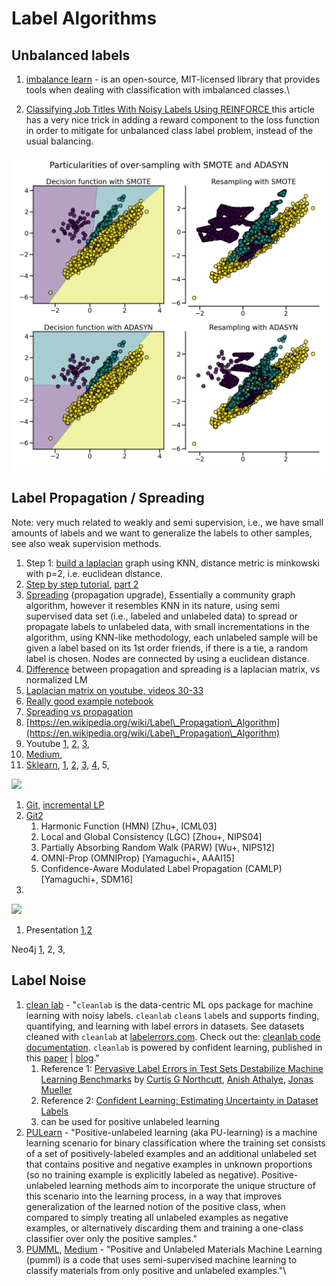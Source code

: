 # Label Algorithms

## Unbalanced labels

1. [imbalance learn](https://imbalanced-learn.org/stable/auto\_examples/over-sampling/plot\_comparison\_over\_sampling.html#sphx-glr-auto-examples-over-sampling-plot-comparison-over-sampling-py) - is an open-source, MIT-licensed library that provides tools when dealing with classification with imbalanced classes.\

2. [Classifying Job Titles With Noisy Labels Using REINFORCE ](https://medium.com/@ziprecruiter.engineering/classifying-job-titles-with-noisy-labels-using-reinforce-ce1a4bde05e2)this article has a very nice trick in adding a reward component to the loss function in order to mitigate for unbalanced class label problem, instead of the usual balancing.

![Imbalance Learn comparison](<.gitbook/assets/image (2) (1).png>)

## Label Propagation / Spreading

Note: very much related to weakly and semi supervision, i.e., we have small amounts of labels and we want to generalize the labels to other samples, see also weak supervision methods.

1. Step 1: [build a laplacian](https://en.wikipedia.org/wiki/Laplacian\_matrix) graph using KNN, distance metric is minkowski with p=2, i.e. euclidean distance.
2. [Step by step tutorial](https://medium.com/@graphml/introduction-to-label-propagation-with-networkx-part-1-abcbe954a2e8), [part 2](https://medium.com/@graphml/introduction-to-label-propagation-with-networkx-part-2-cd041fa44e1)
3. [Spreading](https://scikit-learn.org/stable/modules/generated/sklearn.semi\_supervised.LabelSpreading.html) (propagation upgrade), Essentially a community graph algorithm, however it resembles KNN in its nature, using semi supervised data set (i.e., labeled and unlabeled data) to spread or propagate labels to unlabeled data, with small incrementations in the algorithm, using KNN-like methodology, each unlabeled sample will be given a label based on its 1st order friends, if there is a tie, a random label is chosen. Nodes are connected by using a euclidean distance.
4. [Difference](https://www.researchgate.net/post/What\_is\_the\_difference\_between\_Label\_propagation\_and\_Label\_spreading\_in\_semi-supervised\_learning\_context) between propagation and spreading is a laplacian matrix, vs normalized LM
5. [Laplacian matrix on youtube, videos 30-33](https://www.youtube.com/watch?v=siCPjpUtE0A\&list=PLLssT5z\_DsK9JDLcT8T62VtzwyW9LNepV\&index=33)
6. [Really good example notebook](https://github.com/DavidBrear/sklearn-cookbook/blob/master/Chapter%204/4.1.1%20Label%20Propagation%20with%20Semi-Supervised%20Learning.ipynb)
7. [Spreading vs propagation](https://www.researchgate.net/post/What\_is\_the\_difference\_between\_Label\_propagation\_and\_Label\_spreading\_in\_semi-supervised\_learning\_context)
8. [https://en.wikipedia.org/wiki/Label\_Propagation\_Algorithm](https://en.wikipedia.org/wiki/Label\_Propagation\_Algorithm)
9. Youtube [1](https://www.youtube.com/watch?v=UWf8hxeehOg), [2](https://www.youtube.com/watch?v=hmashUPJwSQ), [3](https://www.youtube.com/watch?v=F4f247IyOTs),
10. [Medium](https://medium.com/@graphml/introduction-to-label-propagation-with-networkx-part-1-abcbe954a2e8),
11. [Sklearn](https://scikit-learn.org/stable/modules/label\_propagation.html), [1](https://scikit-learn.org/stable/modules/generated/sklearn.semi\_supervised.LabelPropagation.html), [2](https://scikit-learn.org/stable/modules/generated/sklearn.semi\_supervised.LabelPropagation.html), [3](https://scikit-learn.org/stable/auto\_examples/semi\_supervised/plot\_label\_propagation\_digits.html), [4](https://plot.ly/scikit-learn/plot-label-propagation-structure/), 5,

![](https://lh3.googleusercontent.com/RvKaNtYZDEWL0GUPmS-z4SlFVQvjBMV2Y1rSIwhncDXEMYeSxOsQ2CgEdAIcY5zM0d\_ECzRpmaMJ887wktGP-oS408o-Uwt9d3ECUzELSP6anOh0WoWGruUvy02cQTMTMfPv7hMC)

1. [Git](https://github.com/benedekrozemberczki/LabelPropagation), [incremental LP](https://github.com/johny-c/incremental-label-propagation)
2. [Git2](https://github.com/yamaguchiyuto/label\_propagation/)
   1. Harmonic Function (HMN) \[Zhu+, ICML03]
   2. Local and Global Consistency (LGC) \[Zhou+, NIPS04]
   3. Partially Absorbing Random Walk (PARW) \[Wu+, NIPS12]
   4. OMNI-Prop (OMNIProp) \[Yamaguchi+, AAAI15]
   5. Confidence-Aware Modulated Label Propagation (CAMLP) \[Yamaguchi+, SDM16]
3.

![](https://lh6.googleusercontent.com/O7nhJu4DU47zpTRkJy53CloKGW6Msk7jZIhMdsI3VePsRgzJji3XCG0Nmlpv4F3rBmb4eS-fTRMUyuTfwaHE9k687ScSFYQmadOkIKRNaRMBvW-PiRs1vGeINYTV8uYZ3tjmcdRk)

1. Presentation [1](http://www.leonidzhukov.net/hse/2015/networks/lectures/lecture17.pdf),[2 ](https://www.slideshare.net/dav009/label-propagation-semisupervised-learning-with-applications-to-nlp)

Neo4j [1](https://dzone.com/articles/graph-algorithms-in-neo4j-label-propagation), 2, 3,

## Label Noise

1. [clean lab](https://github.com/cleanlab/cleanlab) - "`cleanlab` is the data-centric ML ops package for machine learning with noisy labels. `cleanlab` `clean`s `lab`els and supports finding, quantifying, and learning with label errors in datasets. See datasets cleaned with `cleanlab` at [labelerrors.com](https://labelerrors.com/). Check out the: [cleanlab code documentation](https://cleanlab.readthedocs.io/). `cleanlab` is powered by confident learning, published in this [paper](https://jair.org/index.php/jair/article/view/12125) | [blog](https://l7.curtisnorthcutt.com/confident-learning)."
   1. Reference 1: [Pervasive Label Errors in Test Sets Destabilize Machine Learning Benchmarks](https://openreview.net/forum?id=XccDXrDNLek) by [Curtis G Northcutt](https://openreview.net/profile?id=\~Curtis\_G\_Northcutt1), [Anish Athalye](https://openreview.net/profile?id=\~Anish\_Athalye1), [Jonas Mueller](https://openreview.net/profile?id=\~Jonas\_Mueller1)
   2. Reference 2: [Confident Learning: Estimating Uncertainty in Dataset Labels](https://www.jair.org/index.php/jair/article/view/12125)
   3. can be used for positive unlabeled learning
2. [PULearn](https://github.com/pulearn/pulearn) - "Positive-unlabeled learning (aka PU-learning) is a machine learning scenario for binary classification where the training set consists of a set of positively-labeled examples and an additional unlabeled set that contains positive and negative examples in unknown proportions (so no training example is explicitly labeled as negative). Positive-unlabeled learning methods aim to incorporate the unique structure of this scenario into the learning process, in a way that improves generalization of the learned notion of the positive class, when compared to simply treating all unlabeled examples as negative examples, or alternatively discarding them and training a one-class classifier over only the positive samples."
3. [PUMML](https://github.com/ncfrey/pumml), [Medium](https://towardsdatascience.com/positive-and-unlabeled-materials-machine-learning-8b216edea899) - "Positive and Unlabeled Materials Machine Learning (pumml) is a code that uses semi-supervised machine learning to classify materials from only positive and unlabeled examples."\
